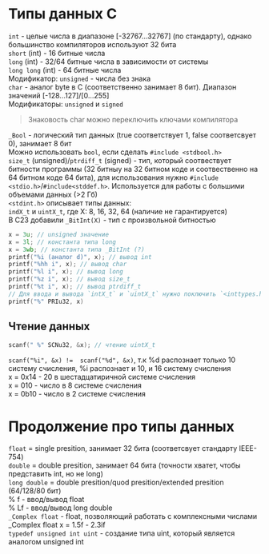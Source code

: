 # Типы данных C

`int` - целые числа в диапазоне [-32767...32767] (по стандарту), однако большинство компиляторов используют 32 бита\
`short` (int) - 16 битные числа\
`long` (int) - 32/64 битные числа в зависимости от системы\
`long long` (int) - 64 битные числа\
Модификатор: `unsigned` - числа без знака\
`char` - аналог byte в C (соответственно занимает 8 бит). Диапазон значений [-128...127]/[0...255]\
Модификаторы: `unsigned` и `signed`
> Знаковость char можно переключить ключами компилятора

`_Bool` - логический тип данных (true соответствует 1, false соответсвует 0), занимает 8 бит\
Можно использовать `bool`, если сделать ```#include <stdbool.h>```\
`size_t` (unsigned)/`ptrdiff_t` (signed) - тип, который соотвествует битности программы (32 битныу на 32 битном коде и соотвественно на 64 битном коде 64 бита), для использования нужно ```#include <stdio.h>```/```#include<stddef.h>```. Используется для работы с большими объемами данных (>2 Гб)\
`<stdint.h>` описывает типы данных:\
`indX_t` и `uintX_t`, где X: 8, 16, 32, 64 (наличие не гарантируется)\
В C23 добавили `_BitInt(X)` - тип с произвольной битностью
``` C
x = 3u; // unsigned значение
x = 3l; // константа типа long
x = 3wb; // константа типа _BitInt (?)
printf("%i (аналог d)", x); // вывод int
printf("%hh i", x); // вывод char
printf("%l i", x); // вывод long
printf("%z i", x); // вывод size_t
printf("%t i", x); // вывод ptrdiff_t
// Для ввода и вывода `intX_t` и `uintX_t` нужно поключить `<inttypes.h>`
printf("%" PRIu32, x)
```

## Чтение данных

``` C
scanf(" %" SCNu32, &x); // чтение uintX_t
```
`scanf("%i", &x) !=  scanf("%d", &x)`, т.к %d распознает только 10 систему счисления, %i распознает и 10, и 16 систему счисления\
x = 0x14 - 20 в шестадцатиричной системе счисления\
x = 010 - число в 8 системе счисления\
x = 0b10 - число в 2 системе счисления

# Продолжение про типы данных 

`float` = single presition, занимает 32 бита (соответсвует стандарту IEEE-754)\
`double` = double presition, занимает 64 бита (точности хватет, чтобы представить int, но не long)\
`long double` = double presition/quod presition/extended presition (64/128/80 бит)\
% f - ввод/вывод float\
% Lf - ввод/вывод long double\
`_Complex float` - float, позволяющий работать с комплексными числами\
_Complex float x = 1.5f - 2.3if\
`typedef unsigned int uint` - создание типа uint, который является аналогом unsigned int

